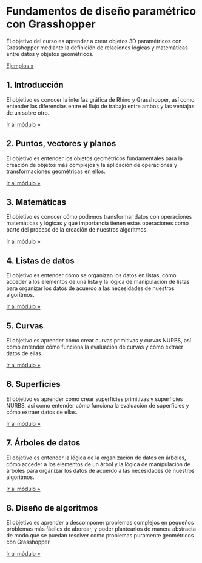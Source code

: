 # Fundamentos de diseño paramétrico con Grasshopper

El objetivo del curso es aprender a crear objetos 3D paramétricos
con Grasshopper mediante la definición de relaciones lógicas
y matemáticas entre datos y objetos geométricos.

[Ejemplos »](./ejemplos)

## 1. Introducción

El objetivo es conocer la interfaz gráfica de Rhino y Grasshopper,
así como entender las diferencias entre el flujo de trabajo entre ambos
y las ventajas de un sobre otro.

[Ir al módulo »](./01-introduccion)

## 2. Puntos, vectores y planos

El objetivo es entender los objetos geométricos fundamentales para la creación
de objetos más complejos y la aplicación de operaciones
y transformaciones geométricas en ellos.

[Ir al módulo »](./02-puntos-vectores-y-planos)

## 3. Matemáticas

El objetivo es conocer cómo podemos transformar datos con operaciones
matemáticas y lógicas y qué importancia tienen estas operaciones como parte del
proceso de la creación de nuestros algoritmos.

[Ir al módulo »](./03-matematicas)

## 4. Listas de datos

El objetivo es entender cómo se organizan los datos en listas,
cómo acceder a los elementos de una lista y la lógica de manipulación de listas
para organizar los datos de acuerdo a las necesidades de nuestros algoritmos.

[Ir al módulo »](./04-listas)

## 5. Curvas

El objetivo es aprender cómo crear curvas primitivas y curvas NURBS,
así como entender cómo funciona la evaluación de curvas y cómo extraer
datos de ellas.

[Ir al módulo »](./05-curvas)

## 6. Superficies

El objetivo es aprender cómo crear superficies primitivas y superficies NURBS,
así como entender cómo funciona la evaluación de superficies y cómo extraer
datos de ellas.

[Ir al módulo »](./06-superficies)

## 7. Árboles de datos

El objetivo es entender la lógica de la organización de datos en árboles,
cómo acceder a los elementos de un árbol y la lógica de manipulación
de árboles para organizar los datos de acuerdo a las necesidades
de nuestros algoritmos.

[Ir al módulo »](./07-arboles)

## 8. Diseño de algoritmos

El objetivo es aprender a descomponer problemas complejos en pequeños problemas
más fáciles de abordar, y poder plantearlos de manera abstracta de modo que
se puedan resolver como problemas puramente geométricos con Grasshopper.

[Ir al módulo »](./08-algoritmos)
